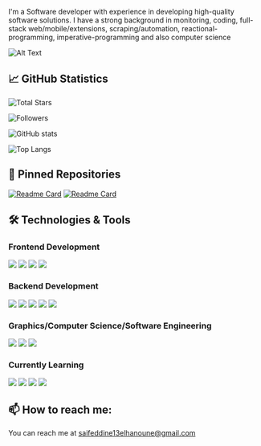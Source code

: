 I'm a Software developer with experience in developing high-quality software solutions. I have a strong background in monitoring, coding, full-stack web/mobile/extensions, scraping/automation, reactional-programming, imperative-programming and also computer science

![Alt Text](https://media.giphy.com/media/LmNwrBhejkK9EFP504/giphy.gif)
## 📈 GitHub Statistics

![Total Stars](https://img.shields.io/github/stars/0x013FA11?affiliations=OWNER&style=social)

![Followers](https://img.shields.io/github/followers/0x013FA11?style=social)

![GitHub stats](https://github-readme-stats.vercel.app/api?username=0x013FA11&show_icons=true&theme=tokyonight)

![Top Langs](https://github-readme-stats.vercel.app/api/top-langs/?username=0x013FA11&layout=compact&theme=tokyonight)

## 📌 Pinned Repositories


[![Readme Card](https://github-readme-stats.vercel.app/api/pin/?username=0x013FA11&repo=HandlingBarCode&theme=tokyonight)](https://github.com/0x013FA11/HandlingBarCode)
[![Readme Card](https://github-readme-stats.vercel.app/api/pin/?username=0x013FA11&repo=RANDOM&theme=tokyonight)](https://github.com/0x013FA11/RANDOM)

## 🛠️ Technologies & Tools

### Frontend Development
![](https://img.shields.io/badge/HTML-informational?style=flat&logo=html5&logoColor=white&color=2bbc8a)
![](https://img.shields.io/badge/CSS-informational?style=flat&logo=css3&logoColor=white&color=007acc)
![](https://img.shields.io/badge/JavaScript-informational?style=flat&logo=javascript&logoColor=white&color=f7df1e)
![](https://img.shields.io/badge/React-informational?style=flat&logo=react&logoColor=white&color=61dbfb)

### Backend Development
![](https://img.shields.io/badge/ASP.NET-informational?style=flat&logo=.net&logoColor=white&color=512bd4)
![](https://img.shields.io/badge/C%23-informational?style=flat&logo=c-sharp&logoColor=white&color=239120)
![](https://img.shields.io/badge/Python-informational?style=flat&logo=python&logoColor=white&color=3776ab)
![](https://img.shields.io/badge/Express.js-informational?style=flat&logo=express&logoColor=white&color=000000)
![](https://img.shields.io/badge/SQL%20Server-informational?style=flat&logo=microsoft-sql-server&logoColor=white&color=cc2927)

### Graphics/Computer Science/Software Engineering
![](https://img.shields.io/badge/C-informational?style=flat&logo=c&logoColor=white&color=a8b9cc)
![](https://img.shields.io/badge/C++-informational?style=flat&logo=c%2B%2B&logoColor=white&color=00599c)
![](https://img.shields.io/badge/Python-informational?style=flat&logo=python&logoColor=white&color=3776ab)

### Currently Learning
![](https://img.shields.io/badge/Ruby-informational?style=flat&logo=ruby&logoColor=white&color=cc342d)
![](https://img.shields.io/badge/Ruby%20on%20Rails-informational?style=flat&logo=ruby-on-rails&logoColor=white&color=cc0000)
![](https://img.shields.io/badge/Go-informational?style=flat&logo=go&logoColor=white&color=00add8)
![](https://img.shields.io/badge/Rust-informational?style=flat&logo=rust&logoColor=white&color=000000)

## 📫 How to reach me:
You can reach me at [saifeddine13elhanoune@gmail.com](mailto:saifeddine13elhanoune.com)



